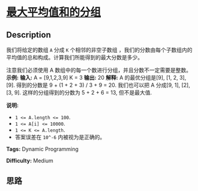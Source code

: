 # [最大平均值和的分组][title]

## Description

我们将给定的数组 `A` 分成 `K` 个相邻的非空子数组 ，我们的分数由每个子数组内的平均值的总和构成。计算我们所能得到的最大分数是多少。

注意我们必须使用 A 数组中的每一个数进行分组，并且分数不一定需要是整数。
            **示例:**    **输入:**     A = [9,1,2,3,9]    K = 3    **输出:** 20    **解释:**     A 的最优分组是[9], [1, 2, 3], [9]. 得到的分数是 9 + (1 + 2 + 3) / 3 + 9 = 20.    我们也可以把 A 分成[9, 1], [2], [3, 9].    这样的分组得到的分数为 5 + 2 + 6 = 13, 但不是最大值.    

**说明:**

  * `1 <= A.length <= 100`.
  * `1 <= A[i] <= 10000`.
  * `1 <= K <= A.length`.
  * 答案误差在 `10^-6` 内被视为是正确的。


**Tags:** Dynamic Programming

**Difficulty:** Medium

## 思路

[title]: https://leetcode-cn.com/problems/largest-sum-of-averages

